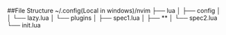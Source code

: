 ##File Structure
~/.config(Local in windows)/nvim
├── lua
│ ├── config
│ │ └── lazy.lua
│ └── plugins
│ ├── spec1.lua
│ ├── \*\*
│ └── spec2.lua
└── init.lua
